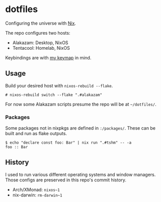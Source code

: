 # dotfiles

Configuring the universe with [Nix](https://nixos.org).

The repo configures two hosts:

- Alakazam: Desktop, NixOS
- Tentacool: Homelab, NixOS

Keybindings are with [my keymap](https://git.sr.ht/~samhh/qmk_firmware/tree/samhh/item/keyboards/ergodox_ez/keymaps/samhh/README.md) in mind.

## Usage

Build your desired host with `nixos-rebuild --flake`.

```console
# nixos-rebuild switch --flake ".#alakazam"
```

For now some Alakazam scripts presume the repo will be at `~/dotfiles/`.

### Packages

Some packages not in nixpkgs are defined in `:/packages/`. These can be built and run as flake outputs.

```console
$ echo "declare const foo: Bar" | nix run ".#tshm" -- -a
foo :: Bar
```

## History

I used to run various different operating systems and window managers. Those configs are preserved in this repo's commit history.

- Arch/XMonad: `nixos~1`
- nix-darwin: `rm-darwin~1`
